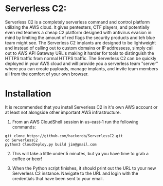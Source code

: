 # Serverless C2:

Serverless C2 is a completely serverless command and control platform utilizing the AWS cloud. It gives pentesters, CTF players, and potentially even red teamers a cheap C2 platform designed with antivirus evasion in mind by limiting the amount of red flags the security products and teh blue team might see. The Serverless C2 implants are designed to be lightweight and instead of calling out to custom domains or IP addressess, simply call out to AWS API Gateway URL's making it harder for tools to distinguish the HTTPS traffic from normal HTTPS traffic. The Serverless C2 can be quickly deployed in your AWS cloud and will provide you a serverless team "server" where you can create payloads, manage implants, and invite team members all from the comfort of your own browser.


# Installation

It is recommended that you install Serverless C2 in it's own AWS account or at least not alongside other important AWS infrastructure.

1. From an AWS CloudShell session in us-east-1 run the following commands:
```
git clone https://github.com/hackerob/ServerlessC2.git
cd ServerlessC2
python3 CloudDeploy.py build jim@gmail.com
```
2. This will take a little under 5 minutes, but ya you have time to grab a coffee or beer!

3. When the Python script finishes, it should print out the URL to your new Serverless C2 instance. Navigate to the URL and login with the credentials that have been sent to your email.

